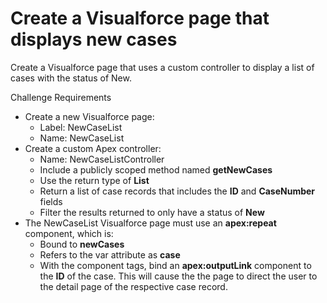 # Create a Visualforce page that displays new cases
Create a Visualforce page that uses a custom controller to display a list of cases with the status of New.

Challenge Requirements
- Create a new Visualforce page:
  - Label: NewCaseList
  - Name: NewCaseList
- Create a custom Apex controller:
  - Name: NewCaseListController
  - Include a publicly scoped method named **getNewCases**
  - Use the return type of **List<Case>**
  - Return a list of case records that includes the **ID** and **CaseNumber** fields
  - Filter the results returned to only have a status of **New**
- The NewCaseList Visualforce page must use an **apex:repeat** component, which is:
  - Bound to **newCases**
  - Refers to the var attribute as **case**
  - With the component tags, bind an **apex:outputLink** component to the **ID** of the case. This will cause the the page to direct the user to the detail page of the respective case record.
